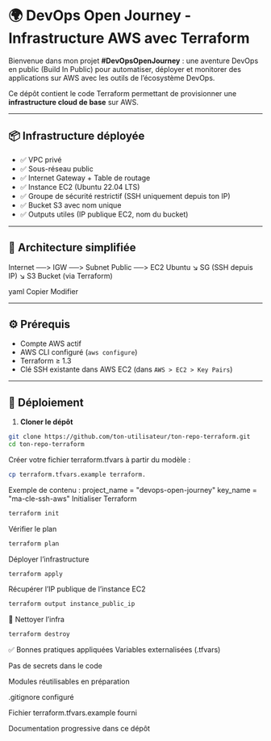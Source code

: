 # 🌍 DevOps Open Journey - Infrastructure AWS avec Terraform

Bienvenue dans mon projet **#DevOpsOpenJourney** : une aventure DevOps en public (Build In Public) pour automatiser, déployer et monitorer des applications sur AWS avec les outils de l’écosystème DevOps.

Ce dépôt contient le code Terraform permettant de provisionner une **infrastructure cloud de base** sur AWS.

---

## 📦 Infrastructure déployée

- ✅ VPC privé
- ✅ Sous-réseau public
- ✅ Internet Gateway + Table de routage
- ✅ Instance EC2 (Ubuntu 22.04 LTS)
- ✅ Groupe de sécurité restrictif (SSH uniquement depuis ton IP)
- ✅ Bucket S3 avec nom unique
- ✅ Outputs utiles (IP publique EC2, nom du bucket)

---

## 🧱 Architecture simplifiée

Internet ──> IGW ──> Subnet Public ──> EC2 Ubuntu
↘ SG (SSH depuis IP)
↘ S3 Bucket (via Terraform)

yaml
Copier
Modifier

---

## ⚙️ Prérequis

- Compte AWS actif
- AWS CLI configuré (`aws configure`)
- Terraform ≥ 1.3
- Clé SSH existante dans AWS EC2 (dans `AWS > EC2 > Key Pairs`)

---

## 🚀 Déploiement

1. **Cloner le dépôt**
```bash
git clone https://github.com/ton-utilisateur/ton-repo-terraform.git
cd ton-repo-terraform
```
Créer votre fichier terraform.tfvars à partir du modèle :

```bash
cp terraform.tfvars.example terraform.
```
Exemple de contenu :
project_name = "devops-open-journey"
key_name     = "ma-cle-ssh-aws"
Initialiser Terraform

```bash
terraform init
```
Vérifier le plan

```bash
terraform plan
```
Déployer l’infrastructure

```bash
terraform apply
```
Récupérer l’IP publique de l’instance EC2

```bash
terraform output instance_public_ip
```
🛑 Nettoyer l’infra
```bash
terraform destroy
```
✅ Bonnes pratiques appliquées
Variables externalisées (.tfvars)

Pas de secrets dans le code

Modules réutilisables en préparation

.gitignore configuré

Fichier terraform.tfvars.example fourni

Documentation progressive dans ce dépôt

